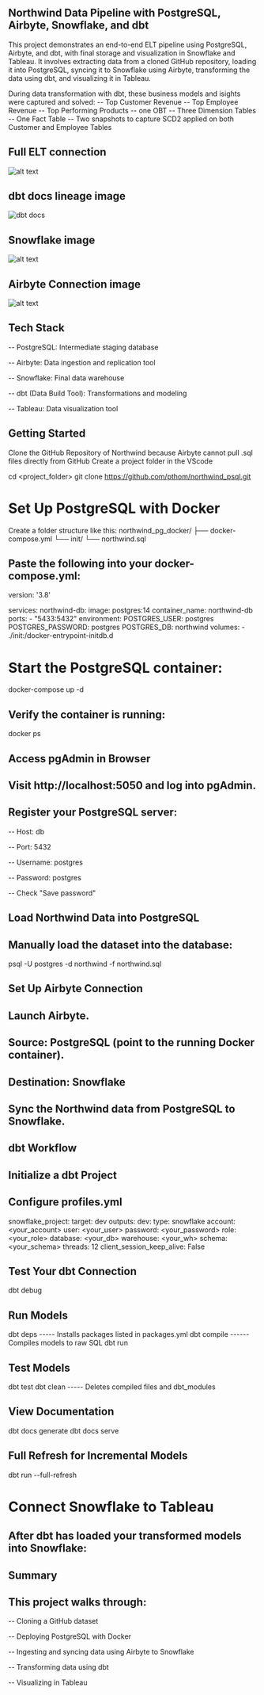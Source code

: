 ## **Northwind Data Pipeline with PostgreSQL, Airbyte, Snowflake, and dbt**

This project demonstrates an end-to-end ELT pipeline using PostgreSQL, Airbyte, and dbt, with final storage and visualization in Snowflake and Tableau. It involves extracting data from a cloned GitHub repository, loading it into PostgreSQL, syncing it to Snowflake using Airbyte, transforming the data using dbt, and visualizing it in Tableau.

During data transformation with dbt, these business models and isights were captured and solved:
-- Top Customer Revenue
-- Top Employee Revenue
-- Top Performing Products
-- one OBT
-- Three Dimension Tables
-- One Fact Table
-- Two snapshots to capture SCD2 applied on both Customer and Employee Tables


## Full ELT connection
![alt text](image-4.png)

## dbt docs lineage image
![dbt docs](image.png)

## Snowflake image
![alt text](image-1.png)

## Airbyte Connection image
![alt text](image-2.png)

## Tech Stack

-- PostgreSQL: Intermediate staging database

-- Airbyte: Data ingestion and replication tool

-- Snowflake: Final data warehouse

-- dbt (Data Build Tool): Transformations and modeling

-- Tableau: Data visualization tool


## Getting Started

Clone the GitHub Repository of Northwind because Airbyte cannot pull .sql files directly from GitHub
Create a project folder in the VScode 

cd <project_folder>
git clone https://github.com/pthom/northwind_psql.git


# Set Up PostgreSQL with Docker
Create a folder structure like this:
northwind_pg_docker/
├── docker-compose.yml
└── init/
    └── northwind.sql

## Paste the following into your docker-compose.yml:
version: '3.8'

services:
  northwind-db:
    image: postgres:14
    container_name: northwind-db
    ports:
      - "5433:5432"
    environment:
      POSTGRES_USER: postgres
      POSTGRES_PASSWORD: postgres
      POSTGRES_DB: northwind
    volumes:
      - ./init:/docker-entrypoint-initdb.d


# Start the PostgreSQL container:
docker-compose up -d

## Verify the container is running:
docker ps


## Access pgAdmin in Browser
## Visit http://localhost:5050 and log into pgAdmin.
## Register your PostgreSQL server:
-- Host: db

-- Port: 5432

-- Username: postgres

-- Password: postgres

-- Check "Save password"


## Load Northwind Data into PostgreSQL
## Manually load the dataset into the database:
psql -U postgres -d northwind -f northwind.sql


## Set Up Airbyte Connection
## Launch Airbyte.
## Source: PostgreSQL (point to the running Docker container).
## Destination: Snowflake 
## Sync the Northwind data from PostgreSQL to Snowflake.


## dbt Workflow
## Initialize a dbt Project
## Configure profiles.yml
snowflake_project:
  target: dev
  outputs:
    dev:
      type: snowflake
      account: <your_account>
      user: <your_user>
      password: <your_password>
      role: <your_role>
      database: <your_db>
      warehouse: <your_wh>
      schema: <your_schema>
      threads: 12
      client_session_keep_alive: False


## Test Your dbt Connection
dbt debug

## Run Models
dbt deps  ----- Installs packages listed in packages.yml
dbt compile  ------ Compiles models to raw SQL
dbt run

## Test Models
dbt test
dbt clean ----- Deletes compiled files and dbt_modules

## View Documentation
dbt docs generate
dbt docs serve

## Full Refresh for Incremental Models
dbt run --full-refresh


# Connect Snowflake to Tableau
## After dbt has loaded your transformed models into Snowflake:


## Summary
## This project walks through:

-- Cloning a GitHub dataset

-- Deploying PostgreSQL with Docker

-- Ingesting and syncing data using Airbyte to Snowflake

-- Transforming data using dbt

-- Visualizing in Tableau